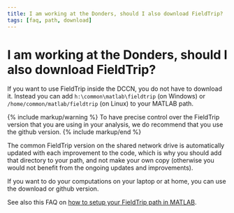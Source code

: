 ```yaml
---
title: I am working at the Donders, should I also download FieldTrip?
tags: [faq, path, download]
---
```


# I am working at the Donders, should I also download FieldTrip?

If you want to use FieldTrip inside the DCCN, you do not have to download it. Instead you can add `h:\common\matlab\fieldtrip` (on Windows) or `/home/common/matlab/fieldtrip` (on Linux) to your MATLAB path.

{% include markup/warning %}
To have precise control over the FieldTrip version that you are using in your analysis, we do recommend that you use the github version.
{% include markup/end %}

The common FieldTrip version on the shared network drive is automatically updated with each improvement to the code, which is why you should add that directory to your path, and not make your own copy (otherwise you would not benefit from the ongoing updates and improvements).

If you want to do your computations on your laptop or at home, you can use the download or github version.

See also this FAQ on [how to setup your FieldTrip path in MATLAB](/faq/should_i_add_fieldtrip_with_all_subdirectories_to_my_matlab_path).
